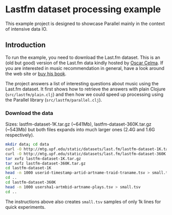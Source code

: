 # Lastfm dataset processing example

This example project is designed to showcase Parallel mainly in the context of intensive data IO.

## Introduction

To run the example, you need to download the Last.fm dataset. This is an (old but good) version of the Last.fm data kindly hosted by [Oscar Celma](http://ocelma.net). If you are interested in music recommendation in general, have a look around the web site or [buy his book](http://ocelma.net/MusicRecommendationBook/index.html).

The project answers a list of interesting questions about music using the Last.fm dataset. It first shows how to retrieve the answers with plain Clojure (`src/lastfm/plain.clj`) and then how we could speed up processing using the Parallel library (`src/lastfm/parallel.clj`).

### Download the data

Sizes: lastfm-dataset-1K.tar.gz (~641Mb), lastfm-dataset-360K.tar.gz (~543Mb) but both files expands into much larger ones (2.4G and 1.6G respectively).

```bash
mkdir data; cd data
curl -O http://mtg.upf.edu/static/datasets/last.fm/lastfm-dataset-1K.tar.gz
curl -O http://mtg.upf.edu/static/datasets/last.fm/lastfm-dataset-360K.tar.gz
tar xvfz lastfm-dataset-1K.tar.gz
tar xvfz lastfm-dataset-360K.tar.gz
cd lastfm-dataset-1K
head -n 1000 userid-timestamp-artid-artname-traid-traname.tsv > small.tsv
cd ..
cd lastfm-dataset-360K
head -n 1000 usersha1-artmbid-artname-plays.tsv > small.tsv
cd ..
```

The instructions above also creates `small.tsv` samples of only 1k lines for quick experiments.

